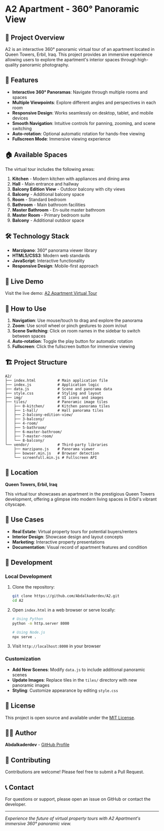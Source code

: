 # A2 Apartment - 360° Panoramic View

## 🏢 Project Overview

A2 is an interactive 360° panoramic virtual tour of an apartment located in Queen Towers, Erbil, Iraq. This project provides an immersive experience allowing users to explore the apartment's interior spaces through high-quality panoramic photography.

## 🌟 Features

- **Interactive 360° Panoramas**: Navigate through multiple rooms and spaces
- **Multiple Viewpoints**: Explore different angles and perspectives in each room
- **Responsive Design**: Works seamlessly on desktop, tablet, and mobile devices
- **Smooth Navigation**: Intuitive controls for panning, zooming, and scene switching
- **Auto-rotation**: Optional automatic rotation for hands-free viewing
- **Fullscreen Mode**: Immersive viewing experience

## 🏠 Available Spaces

The virtual tour includes the following areas:

1. **Kitchen** - Modern kitchen with appliances and dining area
2. **Hall** - Main entrance and hallway
3. **Balcony Edition View** - Outdoor balcony with city views
4. **Balcony** - Additional balcony space
5. **Room** - Standard bedroom
6. **Bathroom** - Main bathroom facilities
7. **Master Bathroom** - En-suite master bathroom
8. **Master Room** - Primary bedroom suite
9. **Balcony** - Additional outdoor space

## 🛠️ Technology Stack

- **Marzipano**: 360° panorama viewer library
- **HTML5/CSS3**: Modern web standards
- **JavaScript**: Interactive functionality
- **Responsive Design**: Mobile-first approach

## 🚀 Live Demo

Visit the live demo: [A2 Apartment Virtual Tour](https://abdalkaderdev.github.io/A2/)

## 📱 How to Use

1. **Navigation**: Use mouse/touch to drag and explore the panorama
2. **Zoom**: Use scroll wheel or pinch gestures to zoom in/out
3. **Scene Switching**: Click on room names in the sidebar to switch between spaces
4. **Auto-rotation**: Toggle the play button for automatic rotation
5. **Fullscreen**: Click the fullscreen button for immersive viewing

## 🏗️ Project Structure

```
A2/
├── index.html          # Main application file
├── index.js            # Application logic
├── data.js             # Scene and panorama data
├── style.css           # Styling and layout
├── img/                # UI icons and images
├── tiles/              # Panoramic image tiles
│   ├── 0-kitchen/      # Kitchen panorama tiles
│   ├── 1-hall/         # Hall panorama tiles
│   ├── 2-balcony-edition-view/
│   ├── 3-balcony/
│   ├── 4-room/
│   ├── 5-bathroom/
│   ├── 6-master-bathroom/
│   ├── 7-master-room/
│   └── 8-balcony/
└── vendor/             # Third-party libraries
    ├── marzipano.js    # Panorama viewer
    ├── bowser.min.js   # Browser detection
    └── screenfull.min.js # Fullscreen API
```

## 📍 Location

**Queen Towers, Erbil, Iraq**

This virtual tour showcases an apartment in the prestigious Queen Towers development, offering a glimpse into modern living spaces in Erbil's vibrant cityscape.

## 🎯 Use Cases

- **Real Estate**: Virtual property tours for potential buyers/renters
- **Interior Design**: Showcase design and layout concepts
- **Marketing**: Interactive property presentations
- **Documentation**: Visual record of apartment features and condition

## 🔧 Development

### Local Development

1. Clone the repository:
   ```bash
   git clone https://github.com/Abdalkaderdev/A2.git
   cd A2
   ```

2. Open `index.html` in a web browser or serve locally:
   ```bash
   # Using Python
   python -m http.server 8000
   
   # Using Node.js
   npx serve .
   ```

3. Visit `http://localhost:8000` in your browser

### Customization

- **Add New Scenes**: Modify `data.js` to include additional panoramic scenes
- **Update Images**: Replace tiles in the `tiles/` directory with new panoramic images
- **Styling**: Customize appearance by editing `style.css`

## 📄 License

This project is open source and available under the [MIT License](LICENSE.txt).

## 👨‍💻 Author

**Abdalkaderdev** - [GitHub Profile](https://github.com/Abdalkaderdev)

## 🤝 Contributing

Contributions are welcome! Please feel free to submit a Pull Request.

## 📞 Contact

For questions or support, please open an issue on GitHub or contact the developer.

---

*Experience the future of virtual property tours with A2 Apartment's immersive 360° panoramic view.* 